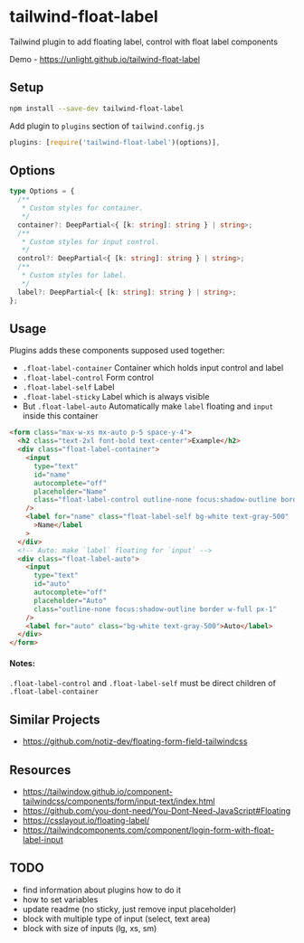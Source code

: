 # tailwind-float-label

Tailwind plugin to add floating label, control with float label components

Demo - https://unlight.github.io/tailwind-float-label

## Setup

```sh
npm install --save-dev tailwind-float-label
```

Add plugin to `plugins` section of `tailwind.config.js`

```js
plugins: [require('tailwind-float-label')(options)],
```

## Options

```ts
type Options = {
  /**
   * Custom styles for container.
   */
  container?: DeepPartial<{ [k: string]: string } | string>;
  /**
   * Custom styles for input control.
   */
  control?: DeepPartial<{ [k: string]: string } | string>;
  /**
   * Custom styles for label.
   */
  label?: DeepPartial<{ [k: string]: string } | string>;
};
```

## Usage

Plugins adds these components supposed used together:

- `.float-label-container` Container which holds input control and label
- `.float-label-control` Form control
- `.float-label-self` Label
- `.float-label-sticky` Label which is always visible
- But `.float-label-auto` Automatically make `label` floating and `input` inside this container

```html
<form class="max-w-xs mx-auto p-5 space-y-4">
  <h2 class="text-2xl font-bold text-center">Example</h2>
  <div class="float-label-container">
    <input
      type="text"
      id="name"
      autocomplete="off"
      placeholder="Name"
      class="float-label-control outline-none focus:shadow-outline border w-full px-1"
    />
    <label for="name" class="float-label-self bg-white text-gray-500"
      >Name</label
    >
  </div>
  <!-- Auto: make `label` floating for `input` -->
  <div class="float-label-auto">
    <input
      type="text"
      id="auto"
      autocomplete="off"
      placeholder="Auto"
      class="outline-none focus:shadow-outline border w-full px-1"
    />
    <label for="auto" class="bg-white text-gray-500">Auto</label>
  </div>
</form>
```

#### Notes:

`.float-label-control` and `.float-label-self` must be direct children of `.float-label-container`

## Similar Projects

- https://github.com/notiz-dev/floating-form-field-tailwindcss

## Resources

- https://tailwindow.github.io/component-tailwindcss/components/form/input-text/index.html
- https://github.com/you-dont-need/You-Dont-Need-JavaScript#Floating
- https://csslayout.io/floating-label/
- https://tailwindcomponents.com/component/login-form-with-float-label-input

## TODO

- find information about plugins how to do it
- how to set variables
- update readme (no sticky, just remove input placeholder)
- block with multiple type of input (select, text area)
- block with size of inputs (lg, xs, sm)
